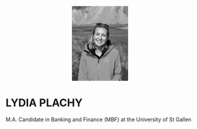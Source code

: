 <center>
  
<img src="Photo_Informal43.jpeg" alt="Informal Photo" style="height: 200px; width:150px;"/>

</center> 

# LYDIA PLACHY

M.A. Candidate in Banking and Finance (MBF) at the University of St Gallen


